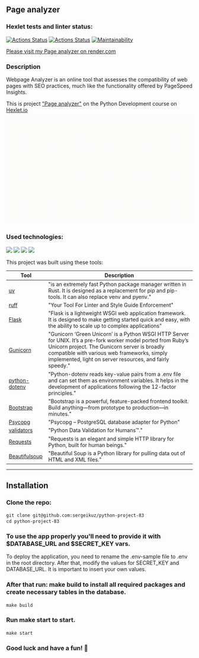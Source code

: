 ## Page analyzer
### Hexlet tests and linter status:
[![Actions Status](https://github.com/sergeikuz/python-project-83/actions/workflows/hexlet-check.yml/badge.svg)](https://github.com/sergeikuz/python-project-83/actions)
[![Actions Status](https://github.com/sergeikuz/python-project-83/actions/workflows/workflow.yml/badge.svg)](https://github.com/sergeikuz/python-project-83/actions)
[![Maintainability](https://api.codeclimate.com/v1/badges/6176d8bab3bc426397b1/maintainability)](https://codeclimate.com/github/sergeikuz/python-project-83/maintainability)

[Please visit my Page analyzer on render.com](https://python-project-83-swyv.onrender.com)

### Description
Webpage Analyzer is an online tool that assesses the compatibility of web pages with SEO practices, much like the functionality offered by PageSpeed Insights.

This is project ["Page analyzer"](https://ru.hexlet.io/programs/python/projects/83) on the Python Development course on [Hexlet.io](https://ru.hexlet.io/programs/python)

<div id="header" align="center">
  <img src="https://github.com/sergeikuz/sergeikuz/blob/main/shrine20250206-149215-nplo4j.gif"/>
</div>

### Used technologies:
[![](https://img.shields.io/badge/language-python-blue)](https://www.python.org/)
[![](https://img.shields.io/badge/library-datetime-red)](https://docs.python.org/3/library/datetime.html)
[![](https://img.shields.io/badge/library-urllib.parse-yellow)](https://docs.python.org/3/library/urllib.parse.html#urllib.parse.urlparseL)
[![](https://img.shields.io/badge/library-gunicorn-brightgreen)](https://docs.python.org/3/library/json.html)

This project was built using these tools:

| Tool                                                                        | Description                                             |
|-----------------------------------------------------------------------------|---------------------------------------------------------|
| [uv](https://docs.astral.sh/uv/)                                        | "is an extremely fast Python package manager written in Rust. It is designed as a replacement for pip and pip-tools. It can also replace venv and pyenv."  |            |
| [ruff](https://docs.astral.sh/ruff/)               | "Your Tool For Linter and Style Guide Enforcement"|
| [Flask](https://flask.palletsprojects.com/en/stable/)               | "Flask is a lightweight WSGI web application framework. It is designed to make getting started quick and easy, with the ability to scale up to complex applications" |
| [Gunicorn](https://docs.gunicorn.org/en/latest/index.html)                                        | "Gunicorn ‘Green Unicorn’ is a Python WSGI HTTP Server for UNIX. It’s a pre-fork worker model ported from Ruby’s Unicorn project. The Gunicorn server is broadly compatible with various web frameworks, simply implemented, light on server resources, and fairly speedy."  |
| [python-dotenv](https://pypi.org/project/python-dotenv/)                                        | "Python-dotenv reads key-value pairs from a .env file and can set them as environment variables. It helps in the development of applications following the 12-factor principles."  |
| [Bootstrap](https://getbootstrap.com/docs/5.3/getting-started/introduction/)                                        | "Bootstrap is a powerful, feature-packed frontend toolkit. Build anything—from prototype to production—in minutes."  |
| [Psycopg](https://getbootstrap.com/docs/5.3/getting-started/introduction/)                                        | "Psycopg – PostgreSQL database adapter for Python"  |
| [validators](https://validators.readthedocs.io/en/latest/#module-validators.url)                                        | "Python Data Validation for Humans™."  |
| [Requests](https://requests.readthedocs.io/en/latest/)                                        | "Requests is an elegant and simple HTTP library for Python, built for human beings."  |
| [Beautifulsoup](https://www.crummy.com/software/BeautifulSoup/bs4/doc/)                                        | "Beautiful Soup is a Python library for pulling data out of HTML and XML files."  |
---

## Installation
### Clone the repo:
```
git clone git@github.com:sergeikuz/python-project-83
cd python-project-83
```
### To use the app properly you'll need to provide it with $DATABASE_URL and $SECRET_KEY vars.
To deploy the application, you need to rename the .env-sample file to .env in the root directory. After that, modify the values for SECRET_KEY and DATABASE_URL. It is important to insert your own values.

### After that run: make build to install all required packages and create necessary tables in the database.
```
make build
```
### Run make start to start.

```
make start
```

### Good luck and have a fun! 🤚

